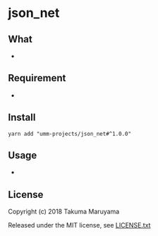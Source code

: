 # json_net

## What

* 

## Requirement

* 

## Install

```shell
yarn add "umm-projects/json_net#^1.0.0"
```

## Usage

* 

## License

Copyright (c) 2018 Takuma Maruyama

Released under the MIT license, see [LICENSE.txt](LICENSE.txt)

